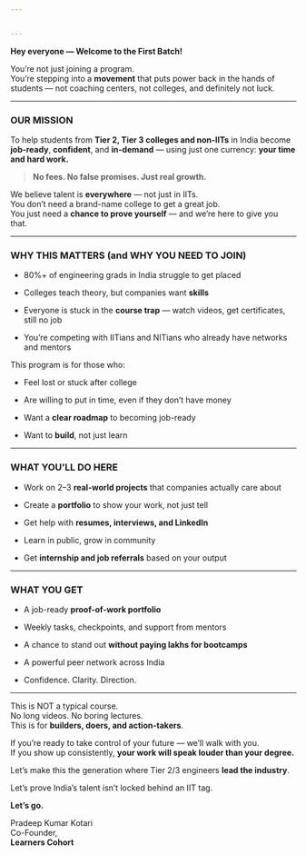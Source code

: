 ```yaml
---


---
```


<p><strong>Hey everyone — Welcome to the First Batch!</strong></p>
<p>You’re not just joining a program.<br>
You’re stepping into a <strong>movement</strong> that puts power back in the hands of students — not coaching centers, not colleges, and definitely not luck.</p>
<hr>
<h3 id="our-mission"><strong>OUR MISSION</strong></h3>
<p>To help students from <strong>Tier 2, Tier 3 colleges and non-IITs</strong> in India become <strong>job-ready</strong>, <strong>confident</strong>, and <strong>in-demand</strong> — using just one currency: <strong>your time and hard work.</strong></p>
<blockquote>
<p><strong>No fees. No false promises. Just real growth.</strong></p>
</blockquote>
<p>We believe talent is <strong>everywhere</strong> — not just in IITs.<br>
You don’t need a brand-name college to get a great job.<br>
You just need a <strong>chance to prove yourself</strong> — and we’re here to give you that.</p>
<hr>
<h3 id="why-this-matters-and-why-you-need-to-join"><strong>WHY THIS MATTERS (and WHY YOU NEED TO JOIN)</strong></h3>
<ul>
<li>
<p>80%+ of engineering grads in India struggle to get placed</p>
</li>
<li>
<p>Colleges teach theory, but companies want <strong>skills</strong></p>
</li>
<li>
<p>Everyone is stuck in the <strong>course trap</strong> — watch videos, get certificates, still no job</p>
</li>
<li>
<p>You’re competing with IITians and NITians who already have networks and mentors</p>
</li>
</ul>
<p>This program is for those who:</p>
<ul>
<li>
<p>Feel lost or stuck after college</p>
</li>
<li>
<p>Are willing to put in time, even if they don’t have money</p>
</li>
<li>
<p>Want a <strong>clear roadmap</strong> to becoming job-ready</p>
</li>
<li>
<p>Want to <strong>build</strong>, not just learn</p>
</li>
</ul>
<hr>
<h3 id="what-you’ll-do-here"><strong>WHAT YOU’LL DO HERE</strong></h3>
<ul>
<li>
<p>Work on 2–3 <strong>real-world projects</strong> that companies actually care about</p>
</li>
<li>
<p>Create a <strong>portfolio</strong> to show your work, not just tell</p>
</li>
<li>
<p>Get help with <strong>resumes, interviews, and LinkedIn</strong></p>
</li>
<li>
<p>Learn in public, grow in community</p>
</li>
<li>
<p>Get <strong>internship and job referrals</strong> based on your output</p>
</li>
</ul>
<hr>
<h3 id="what-you-get"><strong>WHAT YOU GET</strong></h3>
<ul>
<li>
<p>A job-ready <strong>proof-of-work portfolio</strong></p>
</li>
<li>
<p>Weekly tasks, checkpoints, and support from mentors</p>
</li>
<li>
<p>A chance to stand out <strong>without paying lakhs for bootcamps</strong></p>
</li>
<li>
<p>A powerful peer network across India</p>
</li>
<li>
<p>Confidence. Clarity. Direction.</p>
</li>
</ul>
<hr>
<p>This is NOT a typical course.<br>
No long videos. No boring lectures.<br>
This is for <strong>builders, doers, and action-takers</strong>.</p>
<p>If you’re ready to take control of your future — we’ll walk with you.<br>
If you show up consistently, <strong>your work will speak louder than your degree.</strong></p>
<p>Let’s make this the generation where Tier 2/3 engineers <strong>lead the industry</strong>.</p>
<p>Let’s prove India’s talent isn’t locked behind an IIT tag.</p>
<p><strong>Let’s go.</strong></p>
<p>Pradeep Kumar Kotari<br>
Co-Founder,<br>
<strong>Learners Cohort</strong></p>

